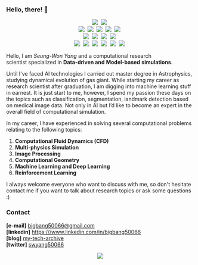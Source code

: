 ### Hello, there! 👋

<p align="center">
  <img src="https://img.shields.io/badge/Python-3766AB?style=flat-square&logo=Python&logoColor=white"/></a>&nbsp 
  <img src="https://img.shields.io/badge/C++-00599C?style=flat-square&logo=C%2B%2B&logoColor=white"/></a>&nbsp
  <br>
  <img src="https://img.shields.io/badge/numpy-%23013243?style=flat-square&logo=numpy&logoColor=white"/></a>&nbsp
  <img src="https://img.shields.io/badge/SciPy-%230C55A5.svg?style=flat-squre&logo=scipy&logoColor=%white"/></a>&nbsp
  <img src="https://img.shields.io/badge/scikit--learn-%23F7931E.svg?style=flat-square&logo=scikit-learn&logoColor=white"/></a>&nbsp
  <img src="https://img.shields.io/badge/opencv-%23white.svg?style=flat-square&logo=opencv&logoColor=white"/></a>&nbsp
  <img src="https://img.shields.io/badge/TensorFlow-%23FF6F00.svg?style=flat-square&logo=TensorFlow&logoColor=white"/></a>&nbsp
  <br>
  <img src="https://img.shields.io/badge/latex-%23008080.svg?style=flat-square&logo=latex&logoColor=white"/></a>&nbsp
  <img src="https://img.shields.io/badge/markdown-%23000000.svg?style=flat-squre&logo=markdown&logoColor=white"/></a>&nbsp
  <img src="https://img.shields.io/badge/VIM-%2311AB00.svg?style=flat-square&logo=vim&logoColor=white"/></a>&nbsp
  <img src="https://img.shields.io/badge/Visual%20Studio%20Code-0078d7.svg?style=flat-square&logo=visual-studio-code&logoColor=white"/></a>&nbsp
  <br>
  <img src="https://img.shields.io/badge/Qt-%23217346.svg?style=flat-square&logo=Qt&logoColor=white"/></a>&nbsp
  <img src="https://img.shields.io/badge/github-%23121011.svg?style=flat-square&logo=github&logoColor=white"/></a>&nbsp
  <img src="https://img.shields.io/badge/gitlab-%23181717.svg?style=flat-square&logo=gitlab&logoColor=white"/></a>&nbsp
  <img src="https://img.shields.io/badge/Ubuntu-E95420?style=flat-square&logo=ubuntu&logoColor=white"/></a>&nbsp
  <img src="https://img.shields.io/badge/docker-%230db7ed.svg?style=flat-square&logo=docker&logoColor=white"/></a>&nbsp
  <img src="https://img.shields.io/badge/kubernetes-%23326ce5.svg?style=flat-square&logo=kubernetes&logoColor=white"/></a>&nbsp
</p>

Hello, I am *Seung-Won Yang* and a computational research scientist specialized in **Data-driven and** **Model-based** **simulations**. 

Until I've faced AI technologies I carried out master degree in Astrophysics, studying dynamical evolution of gas giant. While starting my career as research scientist after graduation, I am digging into machine learning stuff in earnest. It is just start to me, however, I spend my passion these days on the topics such as classification, segmentation, landmark detection based on medical image data. Not only in AI but I’d like to become an expert in the overall field of computational simulation.

In my career, I have experienced in solving several computational problems relating to the following topics:

1. **Computational Fluid Dynamics (CFD)**
2. **Multi-physics Simulation**
3. **Image Processing**
4. **Computational Geometry**
5. **Machine Learning and Deep Learning**
6. **Reinforcement Learning**

I always welcome everyone who want to discuss with me, so don't hesitate contact me if you want to talk about research topics or ask some questions :)

### Contact
  **[e-mail]**  <bigbang50066@gmail.com>  
  **[linkedin]**  <https:///www.linkedin.com/in/bigbang50066>  
  **[blog]**    [my-tech-archive](http://my-tech-archive.site)  
  **[twitter]** [swyang50066](https://twitter.com/swyang50066)

<p align='center'>
  <img src="https://github-readme-stats.vercel.app/api?username=swyang50066&show_icons=true&theme=vue"/>
</p>

<!--
![swyang's github stats](https://github-readme-stats.vercel.app/api?username=swyang50066&show_icons=true&theme=vue)
-->

<!--
**swyang50066/swyang50066** is a ✨ _special_ ✨ repository because its `README.md` (this file) appears on your GitHub profile.

Here are some ideas to get you started:

- 🔭 I’m currently working on ...
- 🌱 I’m currently learning ...
- 👯 I’m looking to collaborate on ...
- 🤔 I’m looking for help with ...
- 💬 Ask me about ...
- 📫 How to reach me: ...
- 😄 Pronouns: ...
- ⚡ Fun fact: ...
-->
